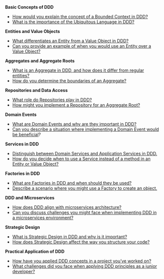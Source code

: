 **Basic Concepts of DDD**
- [How would you explain the concept of a Bounded Context in DDD?](junior/explaining-bounded-context-in-ddd.md)
- [What is the importance of the Ubiquitous Language in DDD?](junior/importance-ubiquitous-language-ddd.md)

**Entities and Value Objects**
- [What differentiates an Entity from a Value Object in DDD?](junior/differentiating-entity-value-object-ddd.md)
- [Can you provide an example of when you would use an Entity over a Value Object?](junior/example-using-entity-over-value-object.md)

**Aggregates and Aggregate Roots**
- [What is an Aggregate in DDD, and how does it differ from regular entities?](junior/aggregate-in-ddd-vs-regular-entities.md)
- [How do you determine the boundaries of an Aggregate?](junior/determining-boundaries-of-aggregate.md)

**Repositories and Data Access**
- [What role do Repositories play in DDD?](junior/role-of-repositories-in-ddd.md)
- [How might you implement a Repository for an Aggregate Root?](junior/implementing-repository-for-aggregate-root.md)

**Domain Events**
- [What are Domain Events and why are they important in DDD?](junior/domain-events-importance-in-ddd.md)
- [Can you describe a situation where implementing a Domain Event would be beneficial](junior/benefits-implementing-domain-event.md)?

**Services in DDD**
- [Distinguish between Domain Services and Application Services in DDD.](junior/domain-services-vs-application-services-ddd.md)
- [How do you decide when to use a Service instead of a method in an Entity or Value Object?](junior/deciding-when-to-use-service-in-ddd.md)

**Factories in DDD**
- [What are Factories in DDD and when should they be used?](junior/factories-in-ddd-usage-context.md)
- [Describe a scenario where you might use a Factory to create an object.](junior/using-factory-to-create-object-scenario.md)

**DDD and Microservices**
- [How does DDD align with microservices architecture?](junior/ddd-alignment-with-microservices-architecture.md)
- [Can you discuss challenges you might face when implementing DDD in a microservices environment?](junior/challenges-implementing-ddd-microservices.md)

**Strategic Design**
- [What is Strategic Design in DDD and why is it important?](junior/strategic-design-importance-in-ddd.md)
- [How does Strategic Design affect the way you structure your code?](junior/strategic-design-influence-on-code-structure.md)

**Practical Application of DDD**
- [How have you applied DDD concepts in a project you’ve worked on?](junior/applying-ddd-concepts-project-experience.md)
- [What challenges did you face when applying DDD principles as a junior developer?](junior/challenges-in-ddd-for-juniour.md)